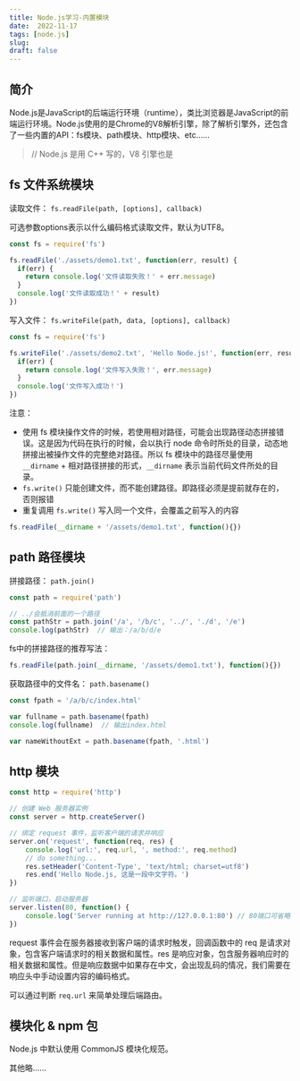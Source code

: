 ```yaml
---
title: Node.js学习-内置模块
date:  2022-11-17
tags: [node.js]
slug: 
draft: false
---
```


## 简介

Node.js是JavaScript的后端运行环境（runtime），类比浏览器是JavaScript的前端运行环境。Node.js使用的是Chrome的V8解析引擎，除了解析引擎外，还包含了一些内置的API：fs模块、path模块、http模块、etc……

> // Node.js 是用 C++ 写的，V8 引擎也是

## fs 文件系统模块

读取文件： `fs.readFile(path, [options], callback)`

可选参数options表示以什么编码格式读取文件，默认为UTF8。

```js
const fs = require('fs')

fs.readFile('./assets/demo1.txt', function(err, result) {
  if(err) {
    return console.log('文件读取失败！' + err.message)
  }
  console.log('文件读取成功！' + result)
})
```

写入文件： `fs.writeFile(path, data, [options], callback)`

```js
const fs = require('fs')

fs.writeFile('./assets/demo2.txt', 'Hello Node.js!', function(err, result) {
  if(err) {
    return console.log('文件写入失败！', err.message)
  }
  console.log('文件写入成功！')
})
```

注意：

- 使用 fs 模块操作文件的时候，若使用相对路径，可能会出现路径动态拼接错误。这是因为代码在执行的时候，会以执行 node 命令时所处的目录，动态地拼接出被操作文件的完整绝对路径。所以 fs 模块中的路径尽量使用 `__dirname` + 相对路径拼接的形式，`__dirname` 表示当前代码文件所处的目录。
- `fs.write()` 只能创建文件，而不能创建路径。即路径必须是提前就存在的，否则报错
- 重复调用 `fs.write()` 写入同一个文件，会覆盖之前写入的内容

```js
fs.readFile(__dirname + '/assets/demo1.txt', function(){})
```

## path 路径模块

拼接路径： `path.join()`

```js
const path = require('path')

// ../会抵消前面的一个路径
const pathStr = path.join('/a', '/b/c', '../', './d', '/e')
console.log(pathStr)  // 输出：/a/b/d/e
```

fs中的拼接路径的推荐写法：

```js
fs.readFile(path.join(__dirname, '/assets/demo1.txt'), function(){})
```

获取路径中的文件名： `path.basename()`

```js
const fpath = '/a/b/c/index.html'

var fullname = path.basename(fpath)
console.log(fullname)  // 输出index.html

var nameWithoutExt = path.basename(fpath, '.html')
```

## http 模块

```js
const http = require('http')

// 创建 Web 服务器实例
const server = http.createServer()

// 绑定 request 事件，监听客户端的请求并响应
server.on('request', function(req, res) {
    console.log('url:', req.url, ', method:', req.method)
    // do something...
    res.setHeader('Content-Type', 'text/html; charset=utf8')
    res.end('Hello Node.js, 这是一段中文字符。')
})

// 监听端口，启动服务器
server.listen(80, function() {
    console.log('Server running at http://127.0.0.1:80') // 80端口可省略
})
```

request 事件会在服务器接收到客户端的请求时触发，回调函数中的 req 是请求对象，包含客户端请求时的相关数据和属性。res 是响应对象，包含服务器响应时的相关数据和属性。但是响应数据中如果存在中文，会出现乱码的情况，我们需要在响应头中手动设置内容的编码格式。

可以通过判断 `req.url` 来简单处理后端路由。

## 模块化 & npm 包

Node.js 中默认使用 CommonJS 模块化规范。

其他略……